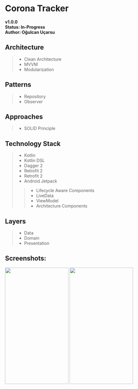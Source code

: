 # **Corona Tracker**

**v1.0.0**<br>
**Status: In-Progress**<br>
**Author: Oğulcan Uçarsu**<br>

## **Architecture**

>* Clean Architecture
>* MVVM
>* Modularization

## **Patterns**

>* Repository
>* Observer

## **Approaches**
>* SOLID Principle

## **Technology Stack**
>* Kotlin
>* Kotlin DSL
>* Dagger 2
>* Retrofit 2
>* Retrofit 2
>* Android Jetpack
>>* Lifecycle Aware Components
>>* LiveData
>>* ViewModel
>>* Architecture Components

## **Layers**
>* Data
>* Domain
>* Presentation

## Screenshots:
<img src="https://github.com/ogulcanucarsu/CoronaTracker/blob/master/art/ss1.jpg"
height="384" width="210"> <img src="https://github.com/ogulcanucarsu/CoronaTracker/blob/master/art/ss2.jpg" height="384" width="210">

